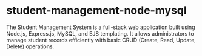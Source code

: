 # student-management-node-mysql
The Student Management System is a full-stack web application built using Node.js, Express.js, MySQL, and EJS templating. It allows administrators to manage student records efficiently with basic CRUD (Create, Read, Update, Delete) operations.
